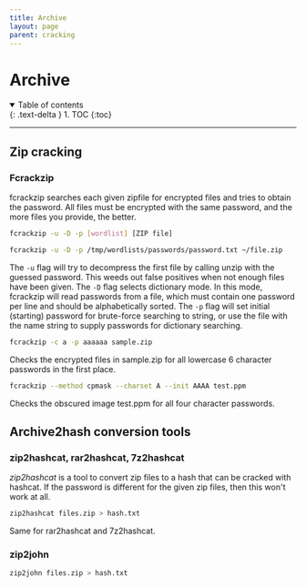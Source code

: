 ```yaml
---
title: Archive
layout: page
parent: cracking
---
```


# Archive

<details open markdown="block">
  <summary>
    Table of contents
  </summary>
  {: .text-delta }
1. TOC
{:toc}
</details>

---

## Zip cracking

### Fcrackzip

fcrackzip searches each given zipfile for encrypted files and tries to obtain the password. All files must be encrypted with the same password, and the more files you provide, the better.

```bash
fcrackzip -u -D -p [wordlist] [ZIP file]
```

```bash
fcrackzip -u -D -p /tmp/wordlists/passwords/password.txt ~/file.zip
```

The `-u` flag will try to decompress the first file by calling unzip with the guessed password. This weeds out false positives when not enough files have been given.
The `-D` flag selects dictionary mode. In this mode, fcrackzip will read passwords from a file, which must contain one password per line and should be alphabetically sorted.
The `-p` flag will set initial (starting) password for brute-force searching to string, or use the file with the name string to supply passwords for dictionary searching.

```bash
fcrackzip -c a -p aaaaaa sample.zip
```

Checks the encrypted files in sample.zip for all lowercase 6 character passwords in the first place.

```bash
fcrackzip --method cpmask --charset A --init AAAA test.ppm
```

Checks the obscured image test.ppm for all four character passwords.

## Archive2hash conversion tools

### zip2hashcat, rar2hashcat, 7z2hashcat

*zip2hashcat* is a tool to convert zip files to a hash that can be cracked with hashcat. If the password is different for the given zip files, then this won't work at all.

```bash
zip2hashcat files.zip > hash.txt
```

Same for rar2hashcat and 7z2hashcat.

### zip2john

```bash
zip2john files.zip > hash.txt
```
